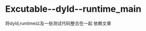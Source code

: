 # Excutable--dyld--runtime_main
将dyld,runtime以及一些测试代码整合在一起
依赖文章[](http://www.jianshu.com/p/43db6b0aab8e)
